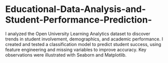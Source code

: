 # Educational-Data-Analysis-and-Student-Performance-Prediction-
I analyzed the Open University Learning Analytics dataset to discover trends in student involvement, demographics, and academic performance. I created and tested a classification model to predict student success, using feature engineering and missing variables to improve accuracy. Key observations were illustrated with Seaborn and Matplotlib. 
